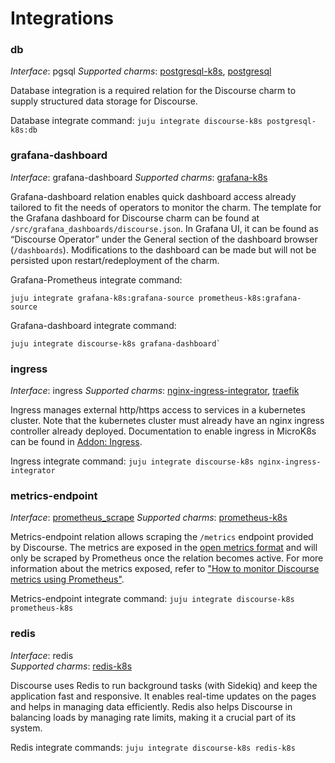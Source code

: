 # Integrations

### db

_Interface_: pgsql
_Supported charms_: [postgresql-k8s](https://charmhub.io/postgresql-k8s),
[postgresql](https://charmhub.io/postgresql)

Database integration is a required relation for the Discourse charm to supply
structured data storage for Discourse.

Database integrate command: `juju integrate discourse-k8s postgresql-k8s:db`

### grafana-dashboard

_Interface_: grafana-dashboard
_Supported charms_: [grafana-k8s](https://charmhub.io/grafana-k8s)

Grafana-dashboard relation enables quick dashboard access already tailored to
fit the needs of operators to monitor the charm. The template for the Grafana
dashboard for Discourse charm can be found at `/src/grafana_dashboards/discourse.json`.
In Grafana UI, it can be found as “Discourse Operator” under the General section of the dashboard browser
(`/dashboards`). Modifications to the dashboard can be made but will not be
persisted upon restart/redeployment of the charm.

Grafana-Prometheus integrate command:
```
juju integrate grafana-k8s:grafana-source prometheus-k8s:grafana-source
```
Grafana-dashboard integrate command:
```
juju integrate discourse-k8s grafana-dashboard`
```

### ingress

_Interface_: ingress
_Supported charms_: [nginx-ingress-integrator](https://charmhub.io/nginx-ingress-integrator),
[traefik](https://charmhub.io/traefik-k8s)

Ingress manages external http/https access to services in a kubernetes cluster.
Note that the kubernetes cluster must already have an nginx ingress controller
already deployed. Documentation to enable ingress in MicroK8s can be found in
[Addon: Ingress](https://microk8s.io/docs/addon-ingress).

Ingress integrate command: `juju integrate discourse-k8s nginx-ingress-integrator`

### metrics-endpoint

_Interface_: [prometheus_scrape](https://charmhub.io/interfaces/prometheus_scrape-v0)
_Supported charms_: [prometheus-k8s](https://charmhub.io/prometheus-k8s)

Metrics-endpoint relation allows scraping the `/metrics` endpoint provided by Discourse.
The metrics are exposed in the [open metrics format](https://github.com/OpenObservability/OpenMetrics/blob/main/specification/OpenMetrics.md#data-model) and will only be scraped by Prometheus once the
relation becomes active. For more information about the metrics exposed, refer to ["How to monitor Discourse metrics using Prometheus"](https://meta.discourse.org/t/discourse-prometheus/72666).

Metrics-endpoint integrate command: `juju integrate discourse-k8s prometheus-k8s`

### redis

_Interface_: redis  
_Supported charms_: [redis-k8s](https://charmhub.io/redis-k8s)

Discourse uses Redis to run background tasks (with Sidekiq) and keep the application fast and responsive. It enables real-time updates on the pages and helps in managing data efficiently. Redis also helps Discourse in balancing loads by managing rate limits, making it a crucial part of its system.

Redis integrate commands: `juju integrate discourse-k8s redis-k8s`